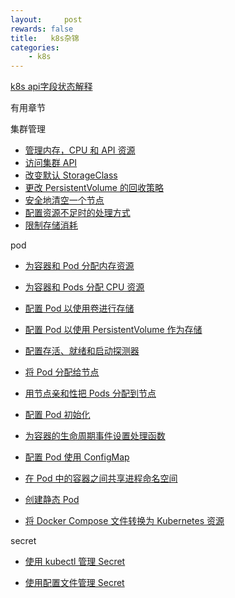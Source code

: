 ```yaml
---
layout:     post
rewards: false
title:   k8s杂锦
categories:
    - k8s
---
```


[k8s api字段状态解释](https://github.com/kubernetes/community/blob/master/contributors/devel/sig-architecture/api-conventions.md)

有用章节

集群管理

- [管理内存，CPU 和 API 资源](https://kubernetes.io/zh/docs/tasks/administer-cluster/manage-resources/)
- [访问集群 API](https://kubernetes.io/zh/docs/tasks/administer-cluster/access-cluster-api/)
- [改变默认 StorageClass](https://kubernetes.io/zh/docs/tasks/administer-cluster/change-default-storage-class/)
- [更改 PersistentVolume 的回收策略](https://kubernetes.io/zh/docs/tasks/administer-cluster/change-pv-reclaim-policy/)
- [安全地清空一个节点](https://kubernetes.io/zh/docs/tasks/administer-cluster/safely-drain-node/)
- [配置资源不足时的处理方式](https://kubernetes.io/zh/docs/tasks/administer-cluster/out-of-resource/)
- [限制存储消耗](https://kubernetes.io/zh/docs/tasks/administer-cluster/limit-storage-consumption/)

pod

- [为容器和 Pod 分配内存资源](https://kubernetes.io/zh/docs/tasks/configure-pod-container/assign-memory-resource/)

- [为容器和 Pods 分配 CPU 资源](https://kubernetes.io/zh/docs/tasks/configure-pod-container/assign-cpu-resource/)

- [配置 Pod 以使用卷进行存储](https://kubernetes.io/zh/docs/tasks/configure-pod-container/configure-volume-storage/)

- [配置 Pod 以使用 PersistentVolume 作为存储](https://kubernetes.io/zh/docs/tasks/configure-pod-container/configure-persistent-volume-storage/)

- [配置存活、就绪和启动探测器](https://kubernetes.io/zh/docs/tasks/configure-pod-container/configure-liveness-readiness-startup-probes/)

- [将 Pod 分配给节点](https://kubernetes.io/zh/docs/tasks/configure-pod-container/assign-pods-nodes/)

- [用节点亲和性把 Pods 分配到节点](https://kubernetes.io/zh/docs/tasks/configure-pod-container/assign-pods-nodes-using-node-affinity/)

- [配置 Pod 初始化](https://kubernetes.io/zh/docs/tasks/configure-pod-container/configure-pod-initialization/)

- [为容器的生命周期事件设置处理函数](https://kubernetes.io/zh/docs/tasks/configure-pod-container/attach-handler-lifecycle-event/)
- [配置 Pod 使用 ConfigMap](https://kubernetes.io/zh/docs/tasks/configure-pod-container/configure-pod-configmap/)
- [在 Pod 中的容器之间共享进程命名空间](https://kubernetes.io/zh/docs/tasks/configure-pod-container/share-process-namespace/)
- [创建静态 Pod](https://kubernetes.io/zh/docs/tasks/configure-pod-container/static-pod/)
- [将 Docker Compose 文件转换为 Kubernetes 资源](https://kubernetes.io/zh/docs/tasks/configure-pod-container/translate-compose-kubernetes/)

secret

- [使用 kubectl 管理 Secret](https://kubernetes.io/zh/docs/tasks/configmap-secret/managing-secret-using-kubectl/)

- [使用配置文件管理 Secret](https://kubernetes.io/zh/docs/tasks/configmap-secret/managing-secret-using-config-file/)

  
